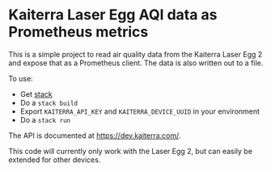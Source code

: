 # Kaiterra Laser Egg AQI data as Prometheus metrics

This is a simple project to read air quality data from the Kaiterra Laser Egg 2
and expose that as a Prometheus client. The data is also written out to a file.

To use:

  * Get [stack](https://haskellstack.org/)
  * Do a `stack build`
  * Export `KAITERRA_API_KEY` and `KAITERRA_DEVICE_UUID` in your environment
  * Do a `stack run`

The API is documented at https://dev.kaiterra.com/.

This code will currently only work with the Laser Egg 2, but can easily be
extended for other devices.
